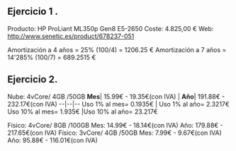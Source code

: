 Ejercicio 1 .
-------
Producto: HP ProLiant ML350p Gen8 E5-2650 
Coste: 4.825,00 € 
Web: http://www.senetic.es/product/678237-051

Amortización a 4 años = 25% (100/4) = 1206.25 €
Amortización a 7 años = 14'285% (100/7) = 689.2515 €


Ejercicio 2.
------
Nube: 4vCore/ 4GB /50GB
**Mes**| 15.99€ - 19.35€(con IVA) | **Año**| 191.88€ - 232.17€(con IVA)
--|--|--
Uso 1% al mes= 0.1935€ | Uso 1% al año= 2.3217€	
Uso 10% al mes= 1.935€ |Uso 10% al año= 23.217€	

Físico: 4vCore/ 8GB /100GB
	Mes: 14.99€ - 18.14€(con IVA)	Año: 179.88€ - 217.65€(con IVA)
Físico: 3vCore/ 4GB /50GB
	Mes: 7.99€ - 9.67€(con IVA)	Año: 95.88€ - 116.01€(con IVA)
